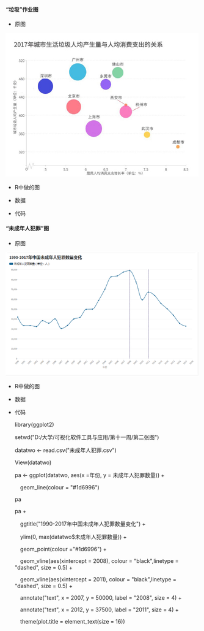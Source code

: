 #### “垃圾”作业图

- 原图

![image](https://github.com/wangsihan98/homework/blob/master/homework4-picture3.jpg)

- R中做的图


- 数据

- 代码




#### “未成年人犯罪”图

- 原图

![image](https://github.com/wangsihan98/homework/blob/master/homework5-picture2.png)

- R中做的图

- 数据

- 代码



	library(ggplot2)

	setwd("D:/大学/可视化软件工具与应用/第十一周/第二张图")

	datatwo <- read.csv("未成年人犯罪.csv")

	View(datatwo)

	pa <- ggplot(datatwo, aes(x =年份, y = 未成年人犯罪数量)) + 

  	&ensp;&ensp;geom_line(colour = "#1d6996")
  
	pa

	pa +

	&ensp;&ensp;ggtitle("1990-2017年中国未成年人犯罪数量变化") +
	
	&ensp;&ensp;ylim(0, max(datatwo$未成年人犯罪数量)) +
	
	&ensp;&ensp;geom_point(colour ="#1d6996") +
	
	&ensp;&ensp;geom_vline(aes(xintercept = 2008), colour = "black",linetype = "dashed", size = 0.5) +
	
	&ensp;&ensp;geom_vline(aes(xintercept = 2011), colour = "black",linetype = "dashed", size = 0.5) +
	
	&ensp;&ensp;annotate("text", x = 2007, y = 50000, label = "2008", size = 4) +
	
	&ensp;&ensp;annotate("text", x = 2012, y = 37500, label = "2011", size = 4) +
	
	&ensp;&ensp;theme(plot.title = element_text(size = 16))
	
